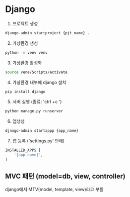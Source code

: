 # Django

1. 프로젝트 생성
```bash
django-admin startproject {pjt_name} .
```

2. 가상환경 생성
```bash
python -m venv venv
```

3. 가상환경 활성화
```bash
source vene/Scripts/activate
```

4. 가상환경 내부에 django 설치
```bash
pip install django
```

5. 서버 실행 (종료: 'ctrl +c ')
```bash
python manage.py runserver
```

6. 앱생성
```bash
django-admin startappp {app_name}
```

7. 앱 등록 ('settings.py' 안에)
```bash
INSTALLED_APPS [
    '{app_name}',
]
```





## MVC 패턴 (model=db, view, controller)
django에서 MTV(model, template, view)라고 부름

